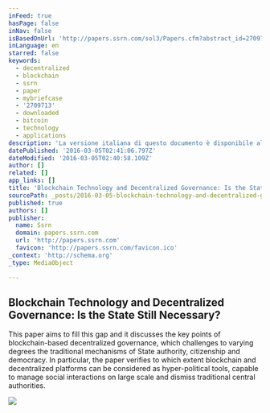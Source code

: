 ```yaml
---
inFeed: true
hasPage: false
inNav: false
isBasedOnUrl: 'http://papers.ssrn.com/sol3/Papers.cfm?abstract_id=2709713'
inLanguage: en
starred: false
keywords:
  - decentralized
  - blockchain
  - ssrn
  - paper
  - mybriefcase
  - '2709713'
  - downloaded
  - bitcoin
  - technology
  - applications
description: 'La versione italiana di questo documento è disponibile al seguente link: http://ssrn.com/abstract=2731132 The co'
datePublished: '2016-03-05T02:41:06.797Z'
dateModified: '2016-03-05T02:40:58.109Z'
author: []
related: []
app_links: []
title: 'Blockchain Technology and Decentralized Governance: Is the State Still Necessary? by Marcella Atzori :: SSRN'
sourcePath: _posts/2016-03-05-blockchain-technology-and-decentralized-governance-is-the-s.md
published: true
authors: []
publisher:
  name: Ssrn
  domain: papers.ssrn.com
  url: 'http://papers.ssrn.com'
  favicon: 'http://papers.ssrn.com/favicon.ico'
_context: 'http://schema.org'
_type: MediaObject

---
```

<article style=""><h1>Blockchain Technology and Decentralized Governance: Is the State Still Necessary? </h1><p>This paper aims to fill this gap and it discusses the key points of blockchain-based decentralized governance, which challenges to varying degrees the traditional mechanisms of State authority, citizenship and democracy. In particular, the paper verifies to which extent blockchain and decentralized platforms can be considered as hyper-political tools, capable to manage social interactions on large scale and dismiss traditional central authorities. </p><img src="https://s3-us-west-2.amazonaws.com/the-grid-img/p/2a60f5bfdaf15a7a293bd01a8a81762c333ba2b1.png" /></article>